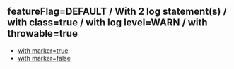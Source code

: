 ## featureFlag=DEFAULT / With 2 log statement(s) / with class=true / with log level=WARN / with throwable=true

* [with marker=true](marker-true/index.md)
* [with marker=false](marker-false/index.md)


